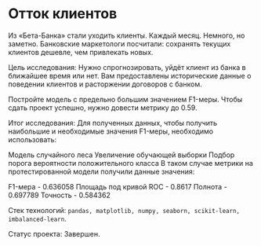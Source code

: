 # Отток клиентов

Из «Бета-Банка» стали уходить клиенты. Каждый месяц. Немного, но заметно. Банковские маркетологи посчитали: сохранять текущих клиентов дешевле, чем привлекать новых.

Цель исследования:
Нужно спрогнозировать, уйдёт клиент из банка в ближайшее время или нет. Вам предоставлены исторические данные о поведении клиентов и расторжении договоров с банком.

Постройте модель с предельно большим значением F1-меры. Чтобы сдать проект успешно, нужно довести метрику до 0.59.

Итог исследования:
Для полученных данных, чтобы получить наибольшие и необходимые значения F1-меры, необходимо использовать:

Модель случайного леса Увеличение обучающей выборки Подбор порога вероятности положительного класса В таком случае метрики на протестированной модели получили данные значения:

F1-мера - 0.636058 Площадь под кривой ROC - 0.8617 Полнота - 0.697789 Точность - 0.584362

Стек технологий:
`pandas, matplotlib, numpy, seaborn, scikit-learn, imbalanced-learn`.

Статус проекта:
Завершен.
